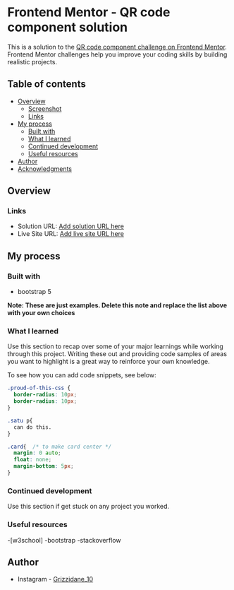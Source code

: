 # Frontend Mentor - QR code component solution

This is a solution to the [QR code component challenge on Frontend Mentor](https://www.frontendmentor.io/challenges/qr-code-component-iux_sIO_H). Frontend Mentor challenges help you improve your coding skills by building realistic projects. 

## Table of contents

- [Overview](#overview)
  - [Screenshot](#screenshot)
  - [Links](#links)
- [My process](#my-process)
  - [Built with](#built-with)
  - [What I learned](#what-i-learned)
  - [Continued development](#continued-development)
  - [Useful resources](#useful-resources)
- [Author](#author)
- [Acknowledgments](#acknowledgments)

## Overview

### Links

- Solution URL: [Add solution URL here](https://your-solution-url.com)
- Live Site URL: [Add live site URL here](https://your-live-site-url.com)

## My process

### Built with

- bootstrap 5

**Note: These are just examples. Delete this note and replace the list above with your own choices**

### What I learned

Use this section to recap over some of your major learnings while working through this project. Writing these out and providing code samples of areas you want to highlight is a great way to reinforce your own knowledge.

To see how you can add code snippets, see below:


```css
.proud-of-this-css {
  border-radius: 10px;
  border-radius: 10px;
}

.satu p{
  can do this.
}

.card{  /* to make card center */
  margin: 0 auto;
  float: none; 
  margin-bottom: 5px; 
}
```


### Continued development

Use this section if get stuck on any project you worked.

### Useful resources

-[w3school]
-bootstrap
-stackoverflow


## Author

- Instagram - [Grizzidane_10](https://www.instagram.com/grizzidane_10/)

